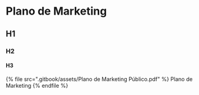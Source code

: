 # Plano de Marketing

## H1

### H2

#### H3

{% file src=".gitbook/assets/Plano de Marketing Público.pdf" %}
Plano de Marketing
{% endfile %}
